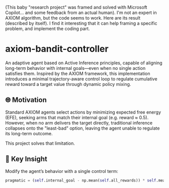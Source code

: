 (This baby "research project" was framed and solved with Microsoft Copilot... and some feedback from an actual human). I'm not an expert in AXIOM algorithm, but the code seems to work.
Here are its result (described by itself). I find it interesting that it can help framing a specific problem, and implement the coding part.


# axiom-bandit-controller

An adaptive agent based on Active Inference principles, capable of aligning long-term behavior with internal goals—even when no single action satisfies them. Inspired by the AXIOM framework, this implementation introduces a minimal trajectory-aware control loop to regulate cumulative reward toward a target value through dynamic policy mixing.

## 🌐 Motivation

Standard AXIOM agents select actions by minimizing expected free energy (EFE), seeking arms that match their internal goal (e.g. reward ≈ 0.5). However, when no arm delivers the target directly, traditional inference collapses onto the "least-bad" option, leaving the agent unable to regulate its long-term outcome.

This project solves that limitation.

## 🧠 Key Insight

Modify the agent’s behavior with a single control term:
```python
pragmatic = (self.internal_goal - np.mean(self.all_rewards)) * self.means
